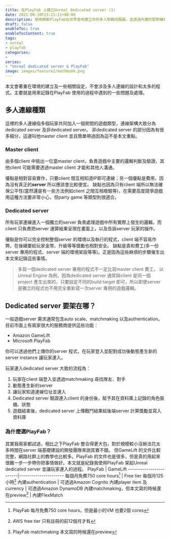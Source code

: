 ```yaml
---
title: 在PlayFab 上建立Unreal dedicated server (1)
date: 2021-06-10T23:23:11+08:00
description: 使用微軟PlayFab在世界各地建立你的多人對戰伺服器，並透過內建的配對機制幫助玩家找到適合的對手及隊友。
draft: false
enableToc: true
enableTocContent: true
tags:
- unreal
- playfab
categories:
- 
series:
- "Unreal dedicated server & PlayFab"
image: images/feature2/mathbook.png
---
```


本文會著重在環境的建立及一些相關設定，不會涉及多人連線的設計和太多的程式。主要就是用來記錄在PlayFab 使用的過程中遇到的一些問題及處理。
<!--more-->

## 多人連線種類
這裡的多人連線指多個玩家共同加入一個房間的遊戲類型，連線架構大致分為dedicated server 及非dedicated server。
非dedicated server 的部分因為有很多細分，這邊叫他master client 並且簡單帶過因為這不是本文重點。

### Master client
由多個client 中挑出一位當master client，負責遊戲中主要的邏輯判斷及驗證，其他client 可能需要透過master client 才能和其他人溝通。

優點是相對容易實作，只要client 間互相知道IP即可連線；另一個優點是費用，因為沒有真正的**server** 所以應該會比較便宜。
缺點也因為只有client 端所以無法確保公平性(當然還是有一些方法例如client 之間互相檢驗等)，在需要高度競爭遊戲用這種方法要非常小心，但party game 等類型則很適合。

### Dedicated server
所有玩家連線進入一個獨立的server 負責處理遊戲中所有實際上發生的邏輯，而client 只負責把server 運算結果呈現在畫面上，以及告訴server 玩家的操作。

優點是你可以完全控制整個server 的環境以及執行的程式，client 端不容易作弊。在後續要給玩家金幣、升級等等獎勵也相對安全。
缺點是貴和費工(多一份server 專用的程式、server 端的環境架設等等)。正是因為這些麻煩的步驟催生出本文來記錄這些事情。
> 多寫一個dedicated server 專用的程式不一定比寫master client 費工。
> 以Unreal Engine 為例，因為dedicated server 通常與client 是同一個project 產生出來的，只要設定不同的build target 即可，所以即使server 是獨立的程式也不用完全重新寫一次server 專用的遊戲邏輯。

## Dedicated server 要架在哪？
一般遊戲server 需求通常包含auto scale、matchmaking 以及authentication。
目前市面上有兩家很大的服務商提供這些功能：
* Amazon GameLift
* Microsoft PlayFab

你可以透過他們上傳你的server 程式，在玩家登入並配對成功後動態產生新的server instance 讓玩家連入。

玩家連入dedicated server 大致的流程為：
1. 玩家在client 端登入並透過matchmaking 尋找隊友、對手
2. 動態產生新的server
3. 讓玩家知道連線位址並連入
4. Dedicated server 驗證連入client 的身份後，賦予其在資料庫上記錄的角色裝備、狀態
5. 遊戲結束後，dedicated server 上傳戰鬥結果給後端server 計算獎勵並寫入資料庫

### 為什麼選PlayFab？

其實我兩家都試過，相比之下PlayFab 整合得更大包，對於規模較小沒辦法花太多時間在server 端基礎建設的開發團隊來說其實不錯。
但GameLift 的文件比較完整，網路社群上的教學也比較多。PlayFab 的文件也是很多，但是真的用起來很難一步一步帶你把事情做好。本文就是紀錄我使用PlayFab 架起Unreal dedicated server 並讓玩家連入的過程。
                PlayFab | GameLift
------------------------|----------------------
每個月免費750 core hours[^1] | Free tier 每個月125小時[^2]
內建authentication | 可透過Amazon Cognito
內建player item 及currency | 可透過Amazon DynamoDB
內建matchmaking，但本文寫的時候還在preview[^3] | 內建FlexMatch

[^1]: PlayFab 每月免費750 core hours，但是最小的VM 也要2個 cores
[^2]: AWS free tier 只有註冊的前12個月才有
[^3]: PlayFab matchmaking 本文寫的時候還在preview
